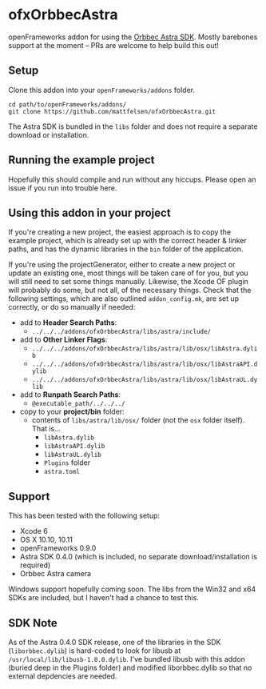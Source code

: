 # ofxOrbbecAstra

openFrameworks addon for using the [Orbbec Astra SDK](https://orbbec3d.com/develop/). Mostly barebones support at the moment – PRs are welcome to help build this out!

## Setup

Clone this addon into your `openFrameworks/addons` folder.

```
cd path/to/openFrameworks/addons/
git clone https://github.com/mattfelsen/ofxOrbbecAstra.git
```

The Astra SDK is bundled in the `libs` folder and does not require a separate download or installation.

## Running the example project

Hopefully this should compile and run without any hiccups. Please open an issue if you run into trouble here.

## Using this addon in your project

If you're creating a new project, the easiest approach is to copy the example project, which is already set up with the correct header & linker paths, and has the dynamic libraries in the `bin` folder of the application.

If you're using the projectGenerator, either to create a new project or update an existing one, most things will be taken care of for you, but you will still need to set some things manually. Likewise, the Xcode OF plugin will probably do some, but not all, of the necessary things. Check that the following settings, which are also outlined  `addon_config.mk`, are set up correctly, or do so manually if needed:

- add to **Header Search Paths**:
  - `../../../addons/ofxOrbbecAstra/libs/astra/include/`
- add to **Other Linker Flags**:
  - `../../../addons/ofxOrbbecAstra/libs/astra/lib/osx/libAstra.dylib`
  - `../../../addons/ofxOrbbecAstra/libs/astra/lib/osx/libAstraAPI.dylib`
  - `../../../addons/ofxOrbbecAstra/libs/astra/lib/osx/libAstraUL.dylib`
- add to **Runpath Search Paths**:
  - `@executable_path/../../../`
- copy to your **project/bin** folder:
  - contents of `libs/astra/lib/osx/` folder (not the `osx` folder itself). That is...
    - `libAstra.dylib`
    - `libAstraAPI.dylib`
    - `libAstraUL.dylib`
    - `Plugins` folder
    - `astra.toml`

## Support

This has been tested with the following setup:

- Xcode 6
- OS X 10.10, 10.11
- openFrameworks 0.9.0
- Astra SDK 0.4.0 (which is included, no separate download/installation is required)
- Orbbec Astra camera

Windows support hopefully coming soon. The libs from the Win32 and x64 SDKs are included, but I haven't had a chance to test this.

## SDK Note

As of the Astra 0.4.0 SDK release, one of the libraries in the SDK (`liborbbec.dylib`) is hard-coded to look for libusb at `/usr/local/lib/libusb-1.0.0.dylib`. I've bundled libusb with this addon (buried deep in the Plugins folder) and modified liborbbec.dylib so that no external depdencies are needed.